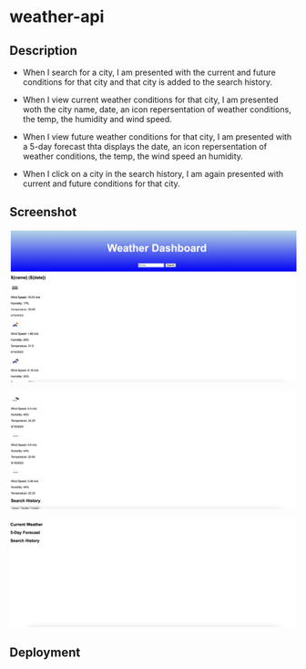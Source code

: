 # weather-api

## Description

* When I search for a city, I am presented with the current and future conditions for that city and that city is added to the search history. 

* When I view current weather conditions for that city, I am presented woth the city name, date, an icon repersentation of weather conditions, the temp, the humidity and wind speed.

* When I view future weather conditions for that city, I am presented with a 5-day forecast thta displays the date, an icon repersentation of weather conditions, the temp, the wind speed an humidity.

* When I click on a city in the search history, I am again presented with current and future conditions for that city.


## Screenshot 

![weather-api-screenshots](assests/images/Screenshot%202023-05-14%20at%202.31.00%20PM.png)

![weather-api-screenshot2](assests/images/Screenshot%202023-05-14%20at%202.31.12%20PM.png)

![weather-api-screenshot3](assets/../assests/images/Screenshot%202023-05-14%20at%202.31.26%20PM.png)





## Deployment
